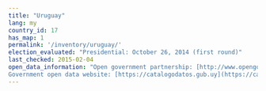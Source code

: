 ```yaml
---
title: "Uruguay"
lang: my
country_id: 17
has_map: 1
permalink: '/inventory/uruguay/'
election_evaluated: "Presidential: October 26, 2014 (first round)"
last_checked: 2015-02-04
open_data_information: "Open government partnership: [http://www.opengovpartnership.org/country/uruguay](http://www.opengovpartnership.org/country/uruguay)  
Government open data website: [https://catalogodatos.gub.uy](https://catalogodatos.gub.uy) (nothing on elections)"
---
```

